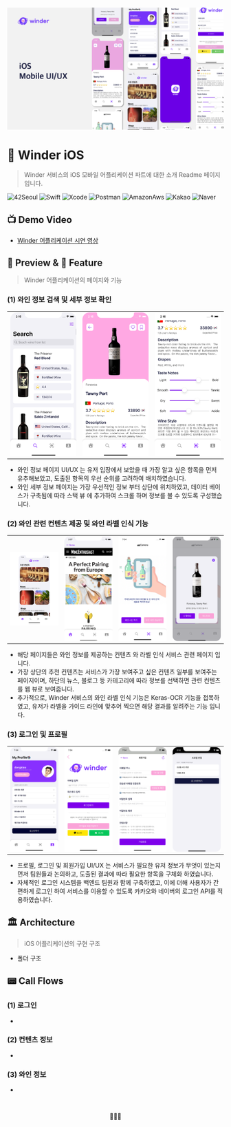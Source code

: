 <p align='center'><img src="https://github.com/LAP-WINDER/LAP-WINDER-iOS/blob/main/Resources/Winder_iOS_UI:UX.png" style="zoom:50%;" /></p>

# 🍷 Winder iOS

> Winder 서비스의 iOS 모바일 어플리케이션 파트에 대한 소개 Readme 페이지 입니다.

![42Seoul](https://img.shields.io/badge/-42Seoul-000000?logo=42&logoColor=white&style=flat&logoWidth=20) ![Swift](https://img.shields.io/badge/-Swift_5-F05138?logo=swift&logoColor=white&style=flat&logoWidth=20) ![Xcode](https://img.shields.io/badge/-Xcode-147EFB?logo=Xcode&logoColor=white&style=flat&logoWidth=20) ![Postman](https://img.shields.io/badge/-Postman-FF6C37?logo=Postman&logoColor=white&style=flat&logoWidth=20) ![AmazonAws](https://img.shields.io/badge/-Amazon_AWS-232F3E?logo=AmazonAWS&logoColor=white&style=flat&logoWidth=20) ![Kakao](https://img.shields.io/badge/-Kakao_API-FFCD00?logo=Kakao&logoColor=white&style=flat&logoWidth=20) ![Naver](https://img.shields.io/badge/-Naver_API-03C75A?logo=Naver&logoColor=white&style=flat&logoWidth=20)

## 📺 Demo Video

- [Winder 어플리케이션 시연 영상](https://www.youtube.com/watch?v=aDEy8XW_1tc)

## 📲 Preview & 🔑 Feature

> Winder 어플리케이션의 페이지와 기능

### (1) 와인 정보 검색 및 세부 정보 확인

<p align="center">
  <table style="width: 100%;"> 
    <tbody> 
      <tr style="width: 100%;"> 
        <td style="width: 33%;"><img src="https://github.com/LAP-WINDER/LAP-WINDER-iOS/blob/main/Resources/sc_8_search.png" style="zoom:50%;" />
        </td> 
        <td style="width: 33%;"><img src="https://github.com/LAP-WINDER/LAP-WINDER-iOS/blob/main/Resources/sc_6_wine_info.png" style="zoom:50%;" />
        </td> 
        <td style="width: 33%;"><img src="https://github.com/LAP-WINDER/LAP-WINDER-iOS/blob/main/Resources/sc_7_wine_info_detail.png" style="zoom:50%;" />
        </td> 
      </tr> 
    </tbody> 
</table>
</p>

- 와인 정보 페이지 UI/UX 는 유저 입장에서 보았을 때 가장 알고 싶은 항목을 먼저 유추해보았고, 도출된 항목의 우선 순위를 고려하여 배치하였습니다.
- 와인 세부 정보 페이지는 가장 우선적인 정보 부터 상단에 위치하였고, 데이터 베이스가 구축됨에 따라 스택 뷰 에 추가하여 스크롤 하며 정보를 볼 수 있도록 구성했습니다.

### (2) 와인 관련 컨텐츠 제공 및 와인 라벨 인식 기능

<p align='center'>
  <table style="width: 100%;"> 
    <tbody> 
      <tr style="width: 100%;"> 
        <td style="width: 25%;"><img src="https://github.com/LAP-WINDER/LAP-WINDER-iOS/blob/main/Resources/sc_5_homepage.PNG" style="zoom:50%;" />
        </td> 
        <td style="width: 25%;"><img src="https://github.com/LAP-WINDER/LAP-WINDER-iOS/blob/main/Resources/sc_10_contents_info.png" style="zoom:50%;" />
        </td> 
        <td style="width: 25%;"><img src="https://github.com/LAP-WINDER/LAP-WINDER-iOS/blob/main/Resources/sc_4_camera.png" style="zoom:50%;" />
        </td> 
        <td style="width: 25%;"><img src="https://github.com/LAP-WINDER/LAP-WINDER-iOS/blob/main/Resources/sc_11_camera_result.png" style="zoom:50%;" />
        </td> 
      </tr> 
    </tbody> 
</table>
</p>

- 해당 페이지들은 와인 정보를 제공하는 컨텐츠 와 라벨 인식 서비스 관련 페이지 입니다.
- 가장 상단의 추천 컨텐츠는 서비스가 가장 보여주고 싶은 컨텐츠 일부를 보여주는 페이지이며, 하단의 뉴스, 블로그 등 카테고리에 따라 정보를 선택하면 관련 컨텐츠를 웹 뷰로 보여줍니다.
- 추가적으로, Winder 서비스의 와인 라벨 인식 기능은 Keras-OCR 기능을 접목하였고, 유저가 라벨을 가이드 라인에 맞추어 찍으면 해당 결과를 알려주는 기능 입니다.

### (3) 로그인 및 프로필

<p align='center'>
  <table style="width: 100%;"> 
    <tbody> 
      <tr style="width: 100%;"> 
        <td style="width: 25%;"><img src="https://github.com/LAP-WINDER/LAP-WINDER-iOS/blob/main/Resources/sc_3_profile.png" style="zoom:50%;" />
        </td> 
        <td style="width: 25%;"><img src="https://github.com/LAP-WINDER/LAP-WINDER-iOS/blob/main/Resources/sc_2_login.png" style="zoom:50%;" />
        </td> 
        <td style="width: 25%;"><img src="https://github.com/LAP-WINDER/LAP-WINDER-iOS/blob/main/Resources/sc_1_enroll.png" style="zoom:50%;" />
        </td> 
        <td style="width: 25%;"><img src="https://github.com/LAP-WINDER/LAP-WINDER-iOS/blob/main/Resources/sc_9_edit_profile.png" style="zoom:50%;" />
        </td> 
      </tr> 
    </tbody> 
</table>
</p>

- 프로필, 로그인 및 회원가입 UI/UX 는 서비스가 필요한 유저 정보가 무엇이 있는지 먼저 팀원들과 논의하고, 도출된 결과에 따라 필요한 항목을 구체화 하였습니다.
- 자체적인 로그인 시스템을 백엔드 팀원과 함께 구축하였고, 이에 더해 사용자가 간편하게 로그인 하여 서비스를 이용할 수 있도록 카카오와 네이버의 로그인 API를 적용하였습니다.

## 🏛 Architecture

> iOS 어플리케이션의 구현 구조

- 폴더 구조





## 📟 Call Flows

### (1) 로그인

- 

### (2) 컨텐츠 정보

- 

### (3) 와인 정보

- 



<br>

<p align='center'>🍷🍷🍷</p>